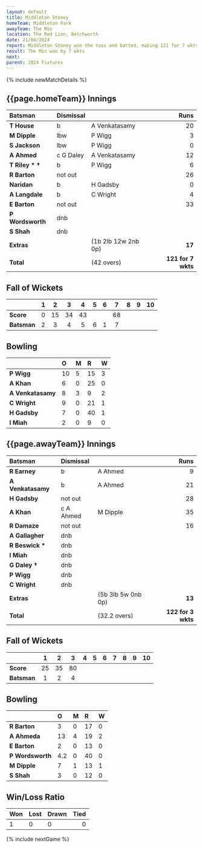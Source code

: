 ```yaml
---
layout: default
title: Middleton Stoney
homeTeam: Middleton Park
awayTeam: The Min
location: The Red Lion, Betchworth
date: 21/04/2024
report: Middleton Stoney won the toss and batted, making 121 for 7 wkts in 42 overs. The Min replied with 122 for 3 wkts in 32.2 overs.
result: The Min won by 7 wkts
next: 
parent: 2024 Fixtures
---
```


{% include newMatchDetails %}

## {{page.homeTeam}} Innings

| Batsman | Dismissal | | Runs |
|:---|:---|---|---:|
| **T House** | b | A Venkatasamy | 20 |
| **M Dipple** |  lbw | P Wigg | 3 |
| **S Jackson** | lbw | P Wigg | 0 |
| **A Ahmed** | c G Daley | A Venkatasamy | 12 |
| **T Riley &#42; &#8224;** | b | P Wigg | 6 |
| **R Barton** | not out |  | 26 |
| **Naridan** | b | H Gadsby | 0 |
| **A Langdale** | b | C Wright | 4 |
| **E Barton** |not out |  | 33 |
| **P Wordsworth** | dnb |  |  |
| **S Shah** | dnb |  |  |
| **Extras** | | (1b 2lb 12w 2nb 0p) | **17** |
| **Total** | | (42 overs) | **121 for 7 wkts** |

## Fall of Wickets

| | 1 | 2 | 3 | 4 | 5 | 6 | 7 | 8 | 9 | 10 |
|---|:---:|:---:|:---:|:---:|:---:|:---:|:---:|:---:|:---:|:---:|
| **Score** | 0 | 15 | 34 | 43 |  |  | 68 |  |  |  | 
| **Batsman** | 2  | 3  | 4  | 5 | 6 |  1 | 7 |   |  |  | 

## Bowling

| | O | M | R | W |
|---|:---|:---|:---|:---|
| **P Wigg** | 10 | 5 | 15 | 3 |
| **A Khan** | 6 | 0 | 25 | 0 |
| **A Venkatasamy** | 8 | 3 | 9 | 2 |
| **C Wright** | 9 | 0 | 21 | 1 |
| **H Gadsby** | 7 | 0 | 40 | 1 |
| **I Miah** | 2 | 0 | 9 | 0 |

## {{page.awayTeam}} Innings

| Batsman | Dismissal | | Runs |
|:---|:---|---|---:|
| **R Earney** | b | A Ahmed | 9 |
| **A Venkatasamy** | b | A Ahmed | 21 |
| **H Gadsby** | not out |   | 28 |
| **A Khan** | c A Ahmed | M Dipple | 35 |
| **R Damaze** | not out |  | 16 |
| **A Gallagher** | dnb |  |  |
| **R Beswick &#42;** | dnb |  |  ||
| **I Miah** | dnb |  |  |
| **G Daley &#8224;** | dnb |  |  |
| **P Wigg** | dnb |  |  |
| **C Wright** | dnb |  |  |
| **Extras** | | (5b 3lb 5w 0nb 0p) | **13** |
| **Total** | | (32.2 overs) | **122 for 3 wkts** |

## Fall of Wickets

| | 1 | 2 | 3 | 4 | 5 | 6 | 7 | 8 | 9 | 10 |
|---|:---:|:---:|:---:|:---:|:---:|:---:|:---:|:---:|:---:|:---:|
| **Score** | 25 | 35 | 80 |  |  |  |  |  |  |  |
| **Batsman** | 1 | 2 | 4 |  |  |  |  |  |  |  | 

## Bowling

| | O | M | R | W |
|---|:---|:---|:---|:---|
| **R Barton** | 3 | 0 | 17 | 0 |
| **A Ahmeda** | 13 | 4 | 19 | 2 |
| **E Barton** | 2 | 0 | 13 | 0 |
| **P Wordsworth** | 4.2 | 0 | 40 | 0 |
| **M Dipple** | 7 | 1 | 13 | 1 |
| **S Shah** | 3 | 0 | 12 | 0 |

## Win/Loss Ratio

| Won | Lost | Drawn | Tied |
|:---|:---|:---|---:|
| 1 | 0 | 0 | 0 |

{% include nextGame %}
